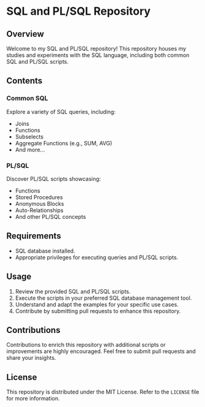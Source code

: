# SQL and PL/SQL Repository

## Overview

Welcome to my SQL and PL/SQL repository! This repository houses my studies and experiments with the SQL language, including both common SQL and PL/SQL scripts.

## Contents

### Common SQL

Explore a variety of SQL queries, including:

- Joins
- Functions
- Subselects
- Aggregate Functions (e.g., SUM, AVG)
- And more...

### PL/SQL

Discover PL/SQL scripts showcasing:

- Functions
- Stored Procedures
- Anonymous Blocks
- Auto-Relationships
- And other PL/SQL concepts

## Requirements

- SQL database installed.
- Appropriate privileges for executing queries and PL/SQL scripts.

## Usage

1. Review the provided SQL and PL/SQL scripts.
2. Execute the scripts in your preferred SQL database management tool.
3. Understand and adapt the examples for your specific use cases.
4. Contribute by submitting pull requests to enhance this repository.

## Contributions

Contributions to enrich this repository with additional scripts or improvements are highly encouraged. Feel free to submit pull requests and share your insights.

## License

This repository is distributed under the MIT License. Refer to the `LICENSE` file for more information.
